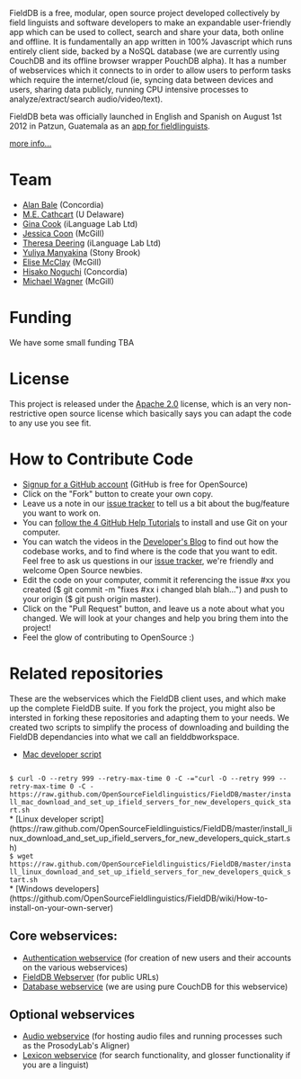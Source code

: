FieldDB is a free, modular, open source project developed collectively by field linguists and software developers to make an expandable user-friendly app which can be used to collect, search and share your data, both online and offline. It is fundamentally an app written in 100% Javascript which runs entirely client side, backed by a NoSQL database (we are currently using CouchDB and its offline browser wrapper PouchDB alpha). It has a number of webservices which it connects to in order to allow users to perform tasks which require the internet/cloud (ie, syncing data between devices and users, sharing data publicly, running CPU intensive processes to analyze/extract/search audio/video/text).

FieldDB beta was officially launched in English and Spanish on August 1st 2012 in Patzun, Guatemala as an [app for fieldlinguists](https://chrome.google.com/webstore/detail/niphooaoogiloklolkphlnhbbkdlfdlm). 

[more info...](http://fieldlinguist.com)

# Team

* [Alan Bale](http://linguistics.concordia.ca/bale/) (Concordia)
* [M.E. Cathcart](http://udel.edu/~mdotedot/) (U Delaware)
* [Gina Cook](http://gina.ilanguage.ca/) (iLanguage Lab Ltd)
* [Jessica Coon](http://people.linguistics.mcgill.ca/~jessica/Welcome.html) (McGill)
* [Theresa Deering](http://trisapeace.angelfire.com/) (iLanguage Lab Ltd)
* [Yuliya Manyakina](http://egg.auf.net/people/manyakinayuliya/) (Stony Brook)
* [Elise McClay](https://github.com/Kedersha) (McGill)
* [Hisako Noguchi](http://linguistics.concordia.ca/gazette.html) (Concordia)
* [Michael Wagner](http://prosodylab.org/) (McGill)


# Funding

We have some small funding TBA

# License 

This project is released under the [Apache 2.0](http://www.apache.org/licenses/LICENSE-2.0.html) license, which is an very non-restrictive open source license which basically says you can adapt the code to any use you see fit. 

# How to Contribute Code

* [Signup for a GitHub account](https://github.com/signup/free) (GitHub is free for OpenSource)
* Click on the "Fork" button to create your own copy.
* Leave us a note in our [issue tracker](https://github.com/OpenSourceFieldlinguistics/FieldDB/issues) to tell us a bit about the bug/feature you want to work on.
* You can [follow the 4 GitHub Help Tutorials](http://help.github.com/) to install and use Git on your computer.
* You can watch the videos in the [Developer's Blog](http://www.fieldlinguist.com/dev.html) to find out how the codebase works, and to find where is the code that you want to edit. Feel free to ask us questions in our [issue tracker](https://github.com/OpenSourceFieldlinguistics/FieldDB/issues), we're friendly and welcome Open Source newbies.
* Edit the code on your computer, commit it referencing the issue #xx you created ($ git commit -m "fixes #xx i changed blah blah...") and push to your origin ($ git push origin master).
* Click on the "Pull Request" button, and leave us a note about what you changed. We will look at your changes and help you bring them into the project!
* Feel the glow of contributing to OpenSource :)
 
# Related repositories

These are the webservices which the FieldDB client uses, and which make up the complete FieldDB suite. If you fork the project, you might also be intersted in forking these repositories and adapting them to your needs. We created two scripts to simplify the process of downloading and building the FieldDB dependancies into what we call an fielddbworkspace.

* [Mac developer script](https://raw.github.com/OpenSourceFieldlinguistics/FieldDB/master/install_mac_download_and_set_up_ifield_servers_for_new_developers_quick_start.sh)
<code>
$ curl -O --retry 999 --retry-max-time 0 -C -="curl -O --retry 999 --retry-max-time 0 -C - https://raw.github.com/OpenSourceFieldlinguistics/FieldDB/master/install_mac_download_and_set_up_ifield_servers_for_new_developers_quick_start.sh
</code>
* [Linux developer script](https://raw.github.com/OpenSourceFieldlinguistics/FieldDB/master/install_linux_download_and_set_up_ifield_servers_for_new_developers_quick_start.sh) 
<code>
$ wget https://raw.github.com/OpenSourceFieldlinguistics/FieldDB/master/install_linux_download_and_set_up_ifield_servers_for_new_developers_quick_start.sh
</code>
* [Windows developers](https://github.com/OpenSourceFieldlinguistics/FieldDB/wiki/How-to-install-on-your-own-server) 


## Core webservices:
* [Authentication webservice](https://github.com/OpenSourceFieldlinguistics/AuthenticationWebService) (for creation of new users and their accounts on the various webservices)
* [FieldDB Webserver](https://github.com/OpenSourceFieldlinguistics/FieldDBWebServer) (for public URLs)
* [Database webservice](http://couchdb.apache.org/) (we are using pure CouchDB for this webservice)

## Optional webservices
* [Audio webservice](https://github.com/OpenSourceFieldlinguistics/AudioWebService) (for hosting audio files and running processes such as the ProsodyLab's Aligner)
* [Lexicon webservice](https://github.com/OpenSourceFieldlinguistics/LexiconWebService) (for search functionality, and glosser functionality if you are a linguist)
